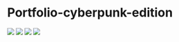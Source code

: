 # Portfolio-cyberpunk-edition
![](https://raw.githubusercontent.com/DjordjevicN/Portfolio-cyberpunk-edition/master/Screenshot_1.jpg)
![](https://raw.githubusercontent.com/DjordjevicN/Portfolio-cyberpunk-edition/master/Screenshot_2.jpg)
![](https://raw.githubusercontent.com/DjordjevicN/Portfolio-cyberpunk-edition/master/Screenshot_3.jpg)
![](https://raw.githubusercontent.com/DjordjevicN/Portfolio-cyberpunk-edition/master/Screenshot_4.jpg)
